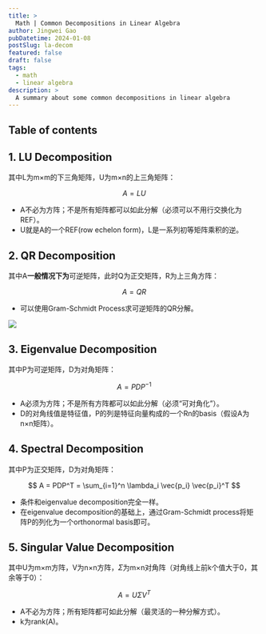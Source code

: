 ```yaml
---
title: >
  Math | Common Decompositions in Linear Algebra
author: Jingwei Gao
pubDatetime: 2024-01-08
postSlug: la-decom
featured: false
draft: false
tags:
  - math
  - linear algebra
description: >
  A summary about some common decompositions in linear algebra
---
```


## Table of contents

## 1. LU Decomposition

其中L为m×m的下三角矩阵，U为m×n的上三角矩阵：

$$
A = LU
$$

- A不必为方阵；不是所有矩阵都可以如此分解（必须可以不用行交换化为REF）。
- U就是A的一个REF(row echelon form)，L是一系列初等矩阵乘积的逆。

## 2. QR Decomposition

其中A**一般情况下为**可逆矩阵，此时Q为正交矩阵，R为上三角方阵：

$$
A = QR
$$

- 可以使用Gram-Schmidt Process求可逆矩阵的QR分解。

![](/assets/la-decom.jpeg)

## 3. Eigenvalue Decomposition

其中P为可逆矩阵，D为对角矩阵：

$$
A = PDP^{-1}
$$

- A必须为方阵；不是所有方阵都可以如此分解（必须“可对角化”）。
- D的对角线值是特征值，P的列是特征向量构成的一个Rn的basis（假设A为n×n矩阵）。

## 4. Spectral Decomposition

其中P为正交矩阵，D为对角矩阵：

$$
A = PDP^T = \sum_{i=1}^n \lambda_i \vec{p_i} \vec{p_i}^T
$$

- 条件和eigenvalue decomposition完全一样。
- 在eigenvalue decomposition的基础上，通过Gram-Schmidt process将矩阵P的列化为一个orthonormal basis即可。

## 5. Singular Value Decomposition

其中U为m×m方阵，V为n×n方阵，$\Sigma$为m×n对角阵（对角线上前k个值大于0，其余等于0）：

$$
A = U\Sigma V^T
$$

- A不必为方阵；所有矩阵都可如此分解（最灵活的一种分解方式）。
- k为rank(A)。
